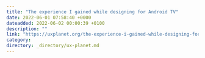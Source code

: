 ```yaml
---
title: "The experience I gained while designing for Android TV"
date: 2022-06-01 07:58:40 +0000
dateadded: 2022-06-02 00:00:39 +0100
description: ""
link: "https://uxplanet.org/the-experience-i-gained-while-designing-for-android-tv-ff284a1a2279?source=rss----819cc2aaeee0---4"
category:
directory: _directory/ux-planet.md
---
```


